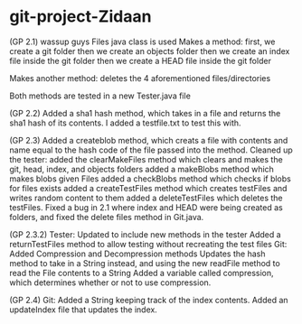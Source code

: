 # git-project-Zidaan

(GP 2.1)
wassup guys
Files java class is used
Makes a method:
    first, we create a git folder
    then we create an objects folder
    then we create an index file inside the git folder
    then we create a HEAD file inside the git folder

Makes another method:
    deletes the 4 aforementioned files/directories

Both methods are tested in a new Tester.java file

(GP 2.2)
Added a sha1 hash method, which takes in a file and returns the sha1 hash of its contents.
I added a testfile.txt to test this with.

(GP 2.3)
Added a createblob method, which creats a file with contents and name equal to the hash code of the file passed into the method.
Cleaned up the tester:
    added the clearMakeFiles method which clears and makes the git, head, index, and objects folders
    added a makeBlobs method which makes blobs given Files
    added a checkBlobs method which checks if blobs for files exists
    added a createTestFiles method which creates testFiles and writes random content to them
    added a deleteTestFiles which deletes the testFiles.
Fixed a bug in 2.1 where index and HEAD were being created as folders, and fixed the delete files method in Git.java.

(GP 2.3.2)
Tester:
    Updated to include new methods in the tester
    Added a returnTestFiles method to allow testing without recreating the test files
Git:
    Added Compression and Decompression methods
    Updates the hash method to take in a String instead, and using the new readFile method to read the File contents to a String
    Added a variable called compression, which determines whether or not to use compression.


(GP 2.4) 
Git:
    Added a String keeping track of the index contents. Added an updateIndex file that updates the index.